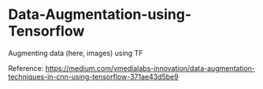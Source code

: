 # Data-Augmentation-using-Tensorflow
Augmenting data (here, images) using TF


Reference: https://medium.com/ymedialabs-innovation/data-augmentation-techniques-in-cnn-using-tensorflow-371ae43d5be9

